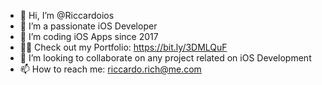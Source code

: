 - 👋 Hi, I’m @Riccardoios
- 👀 I’m a passionate iOS Developer 
- 🌱 I’m coding iOS Apps since 2017
- 🧑‍💻 Check out my Portfolio: https://bit.ly/3DMLQuF
- 💞️ I’m looking to collaborate on any project related on iOS Development
- 📫 How to reach me: riccardo.rich@me.com

<!---
Riccardoios/Riccardoios is a ✨ special ✨ repository because its `README.md` (this file) appears on your GitHub profile.
You can click the Preview link to take a look at your changes.
--->
